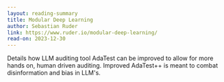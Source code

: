 ```yaml
---
layout: reading-summary
title: Modular Deep Learning
author: Sebastian Ruder
link: https://www.ruder.io/modular-deep-learning/
read-on: 2023-12-30
---
```


Details how LLM auditing tool AdaTest can be improved to allow for more hands on, human driven auditing. Improved AdaTest++ is meant to combat disinformation and bias in LLM's.